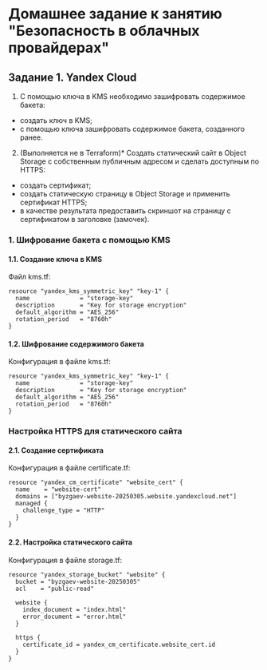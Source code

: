# Домашнее задание к занятию "Безопасность в облачных провайдерах"

## Задание 1. Yandex Cloud
1) С помощью ключа в KMS необходимо зашифровать содержимое бакета:  
 - создать ключ в KMS;    
 - с помощью ключа зашифровать содержимое бакета, созданного ранее.
2) (Выполняется не в Terraform)* Создать статический сайт в Object Storage c собственным публичным адресом и сделать доступным по HTTPS:    
 - создать сертификат;    
 - создать статическую страницу в Object Storage и применить сертификат HTTPS;    
 - в качестве результата предоставить скриншот на страницу с сертификатом в заголовке (замочек).    

### 1. Шифрование бакета с помощью KMS

#### 1.1. Создание ключа в KMS

Файл kms.tf:
```hcl
resource "yandex_kms_symmetric_key" "key-1" {
  name              = "storage-key"
  description       = "Key for storage encryption"
  default_algorithm = "AES_256"
  rotation_period   = "8760h"
}
```

#### 1.2. Шифрование содержимого бакета

Конфигурация в файле kms.tf:

```hcl
resource "yandex_kms_symmetric_key" "key-1" {
  name              = "storage-key"
  description       = "Key for storage encryption"
  default_algorithm = "AES_256"
  rotation_period   = "8760h"
}
```
### Настройка HTTPS для статического сайта

#### 2.1. Создание сертификата

Конфигурация в файле certificate.tf:
```hcl
resource "yandex_cm_certificate" "website_cert" {
  name    = "website-cert"
  domains = ["byzgaev-website-20250305.website.yandexcloud.net"]
  managed {
    challenge_type = "HTTP"
  }
}
```

#### 2.2. Настройка статического сайта

Конфигурация в файле storage.tf:
```hcl
resource "yandex_storage_bucket" "website" {
  bucket = "byzgaev-website-20250305"
  acl    = "public-read"

  website {
    index_document = "index.html"
    error_document = "error.html"
  }

  https {
    certificate_id = yandex_cm_certificate.website_cert.id
  }
}
```






































